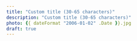 ```yaml
---
title: "Custom title (30-65 characters)"
description: "Custom title (30-65 characters)"
photo: {{ dateFormat "2006-01-02" .Date }}.jpg
draft: true
---
```


